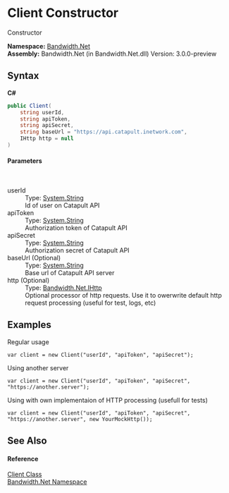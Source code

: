 ﻿# Client Constructor 
 

Constructor

**Namespace:**&nbsp;<a href ="N_Bandwidth_Net.md">Bandwidth.Net</a><br />**Assembly:**&nbsp;Bandwidth.Net (in Bandwidth.Net.dll) Version: 3.0.0-preview

## Syntax

**C#**<br />
``` C#
public Client(
	string userId,
	string apiToken,
	string apiSecret,
	string baseUrl = "https://api.catapult.inetwork.com",
	IHttp http = null
)
```


#### Parameters
&nbsp;<dl><dt>userId</dt><dd>Type: <a href="http://msdn2.microsoft.com/en-us/library/s1wwdcbf" target="_blank">System.String</a><br />Id of user on Catapult API</dd><dt>apiToken</dt><dd>Type: <a href="http://msdn2.microsoft.com/en-us/library/s1wwdcbf" target="_blank">System.String</a><br />Authorization token of Catapult API</dd><dt>apiSecret</dt><dd>Type: <a href="http://msdn2.microsoft.com/en-us/library/s1wwdcbf" target="_blank">System.String</a><br />Authorization secret of Catapult API</dd><dt>baseUrl (Optional)</dt><dd>Type: <a href="http://msdn2.microsoft.com/en-us/library/s1wwdcbf" target="_blank">System.String</a><br />Base url of Catapult API server</dd><dt>http (Optional)</dt><dd>Type: <a href ="T_Bandwidth_Net_IHttp.md">Bandwidth.Net.IHttp</a><br />Optional processor of http requests. Use it to owerwrite default http request processing (useful for test, logs, etc)</dd></dl>

## Examples
Regular usage 
```
var client = new Client("userId", "apiToken", "apiSecret");
```
 Using another server 
```
var client = new Client("userId", "apiToken", "apiSecret", "https://another.server");
```
 Using with own implementaion of HTTP processing (usefull for tests) 
```
var client = new Client("userId", "apiToken", "apiSecret", "https://another.server", new YourMockHttp());
```


## See Also


#### Reference
<a href ="T_Bandwidth_Net_Client.md">Client Class</a><br /><a href ="N_Bandwidth_Net.md">Bandwidth.Net Namespace</a><br />